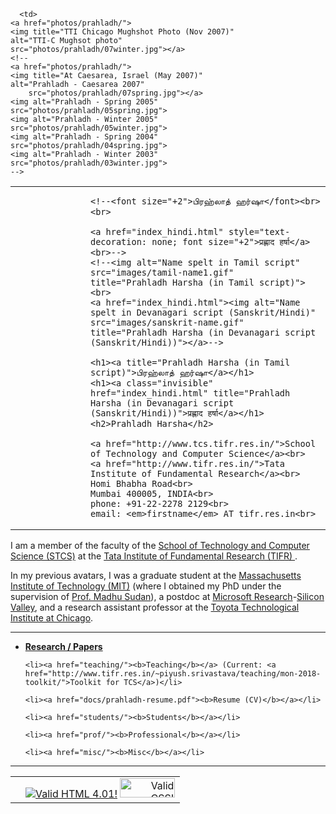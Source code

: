 
<!DOCTYPE HTML PUBLIC "-//W3C//DTD HTML 4.01//EN"
"http://www.w3.org/TR/html4/strict.dtd">
<html>
<head>
<title>Prahladh Harsha</title>
<script type="text/javascript" src="/~prahladh/javascript/email.js"></script>
<link rel="icon" href="favicons/prahladh.png" type="image/x-png">
<link rel="shortcut icon" href="favicons/prahladh.png" type="image/x-png">
<link rel="stylesheet" href="style_home.css">
<meta name="description" content="Home Page of Prahladh Harsha">
<meta name="keywords" content="Harsha, Prahladh, Prahladh Harsha,
Harsha Prahlad, Prahlad">
<meta http-equiv="Content-Type" content="text/html; charset=utf-8">
</head>
<body>

<table>
  <tbody>
    <tr>
      
      <td>
	<a href="photos/prahladh/">
	<img title="TTI Chicago Mughshot Photo (Nov 2007)"
	alt="TTI-C Mughsot photo"
	src="photos/prahladh/07winter.jpg"></a>
	<!--
	<a href="photos/prahladh/">
	<img title="At Caesarea, Israel (May 2007)" 
	alt="Prahladh - Caesarea 2007"
        src="photos/prahladh/07spring.jpg"></a>
	<img alt="Prahladh - Spring 2005"
	src="photos/prahladh/05spring.jpg">                                                   
	<img alt="Prahladh - Winter 2005"
	src="photos/prahladh/05winter.jpg">                                                   
	<img alt="Prahladh - Spring 2004"
	src="photos/prahladh/04spring.jpg">                                                   
	<img alt="Prahladh - Winter 2003"
	src="photos/prahladh/03winter.jpg">                                                   
	-->                                                                                                                    
	
  </td>       
  <td>
  <div style="margin-left: 120px">
    
    
    
    
    <!--<font size="+2">பிரஹ்லாத் ஹர்ஷா</font><br><br>
    
    <a href="index_hindi.html" style="text-decoration: none; font size="+2">प्रह्लाद हर्षा</a><br>-->
    <!--<img alt="Name spelt in Tamil script" src="images/tamil-name1.gif"
    title="Prahladh Harsha (in Tamil script)"><br> 
    <a href="index_hindi.html"><img alt="Name spelt in Devanagari script (Sanskrit/Hindi)"
    src="images/sanskrit-name.gif" title="Prahladh Harsha (in Devanagari script (Sanskrit/Hindi))"></a>-->

    <h1><a title="Prahladh Harsha (in Tamil script)">பிரஹ்லாத் ஹர்ஷா</a></h1>
    <h1><a class="invisible" href="index_hindi.html" title="Prahladh Harsha (in Devanagari script (Sanskrit/Hindi))">प्रह्लाद हर्षा</a></h1>
    <h2>Prahladh Harsha</h2>
     
    <a href="http://www.tcs.tifr.res.in/">School of Technology and Computer Science</a><br>
    <a href="http://www.tifr.res.in/">Tata Institute of Fundamental Research</a><br>
    Homi Bhabha Road<br>
    Mumbai 400005, INDIA<br>
    phone: +91-22-2278 2129<br>
    email: <em>firstname</em> AT tifr.res.in<br>
  </div>
  </td>
  
  
</tr>
</tbody>
</table>

<p> I am a member of the faculty of the <a
href="http://www.tcs.tifr.res.in/">School of Technology and Computer
Science (STCS)</a> at the <a href="http://www.tifr.res.in/">Tata
Institute of Fundamental Research (TIFR) </a>. <!--and a visiting faculty member
at the <a href="http://www.imsc.res.in/">Institute of Mathematical -->
<!--Sciences (IMSc)</a>.-->

<!--<p>I am on sabbatical this year (2016-17) from TIFR visiting the <a
href="https://www.cs.rutgers.edu/">Department of Computer Science</a>
and <a href="http://dimacs.rutgers.edu/">DIMACS</a> at <a
href="http://www.rutgers.edu/">Rutgers</a> and the <a href="http://www.weizmann.ac.il/math/">
Dept. of Applied Math and Computer Science</a> at the <a
href="https://www.weizmann.ac.il">Weizmann Institute of Science</a>.-->

<p>
In my previous avatars, I was a graduate student at the <a
href="http://web.mit.edu/">Massachusetts Institute of Technology
(MIT)</a> (where I obtained my PhD under the supervision of <a
href="http://theory.csail.mit.edu/~madhu">Prof. Madhu
Sudan</a>), a postdoc at <a
href="http://research.microsoft.com/">Microsoft Research</a>-<a
href="http://research.microsoft.com/aboutmsr/labs/siliconvalley/">Silicon
Valley</a>, and a research assistant professor at the <a
href="http://www.tti-c.org">Toyota Technological Institute at Chicago</a>.

<!--Over the last few years, I have been a frequent visitor at the
<a href="http://www.cs.technion.ac.il">Department of Computer
Science</a> in <a href="http://www.technion.ac.il">Technion,
Israel Institute of Technology</a>, the <a
href="http://www.cs.utexas.edu/">Department of Computer Science</a>
in <a href="http://www.utexas.edu/">The University of Texas at Austin</a>
and the <a href="http://www.wisdom.weizmann.ac.il/">Faculty of
Mathematics and Computer Science</a> in <a href="http://www.weizmann.ac.il/">
The Weizmann Institute of Science</a>.-->

<!--
<table width="100%">
  <tbody>
    <tr>
      <td valign="top">
      <b>Monsoon'13:</b>
      </td>
      
      <td>I am on leave from TIFR for the Autumn/Monsoon semester to <a
       href="http://simons.berkeley.edu/people/prahladh-harsha">take
      part</a> in the program on <a
       href="http://simons.berkeley.edu/programs/realanalysis2013">Real
      Analysis in Computer Science</a> at the <a
       href="http://simons.berkeley.edu/">Simons Institute
      for the Theory of Computing</a>.  </td>

      <td valign="top">
      <b>Summer @TIFR</b>
      </td>
      
      <td>I am NOT looking for any students this summer.The typical
	procedure otherwise is to apply via the <a
	href="http://www.tifr.res.in/~vsrp/">Visiting Students' Research
	Programme (VSRP)</a>.
      </td>
      
    </tr>
  </tbody>
</table> -->
<hr>

<div>
  <ul id="navlist">
    <li><b><a href="papers/">Research / Papers</a></b></li>
    
    <li><a href="teaching/"><b>Teaching</b></a> (Current: <a
    href="http://www.tifr.res.in/~piyush.srivastava/teaching/mon-2018-toolkit/">Toolkit for TCS</a>)</li>
    
    <li><a href="docs/prahladh-resume.pdf"><b>Resume (CV)</b></a></li>

    <li><a href="students/"><b>Students</b></a></li>

    <li><a href="prof/"><b>Professional</b></a></li>
    
    <li><a href="misc/"><b>Misc</b></a></li>
  </ul> 
</div>


<hr>
<table width="100%">
  <tr>
    <td valign="top" align="left">      
      <!--<address>
      <a href="/~prahladh/">Prahladh Harsha</a> 
      </address>-->
    </td>
    <td valign="top" align="right">
      <a
      href="http://validator.w3.org/check?uri=referer">
      <img src="http://www.w3.org/Icons/valid-html401-blue"
      alt="Valid HTML 4.01!" title="Valid HTML4.01!"></a>
      <a href="http://jigsaw.w3.org/css-validator/check?uri=referer">
      <img style="border:0;width:88px;height:31px"
      src="http://jigsaw.w3.org/css-validator/images/vcss-blue"
      alt="Valid CSS!" >
      </a>
    </td>                                                                        
  </tr>                                                                        
</table>                                                                     

</body>
</html>

   
   
   

